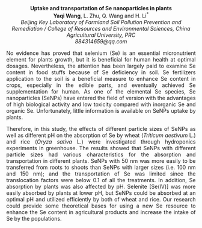 <center><strong>Uptake and transportation of Se nanoparticles in plants</strong>
<center><strong>Yaqi Wang</strong>, L. Zhu, Q. Wang and H. Li<sup>*</sup>


<center><i>Beijing Key Laboratory of Farmland Soil Pollution Prevention and
Remediation / College of Resources and Environmental Sciences, China Agricultural University, PRC</i>

<center><i>884314659@qq.com</i>

<p style="text-align:justify">No evidence has proved that selenium (Se) is an essential micronutrient
element for plants growth, but it is beneficial for human health at
optimal dosages. Nevertheless, the attention has been largely paid to
examine Se content in food stuffs because of Se deficiency in soil. Se
fertilizers application to the soil is a beneficial measure to enhance
Se content in crops, especially in the edible parts, and eventually
achieved Se supplementation for human. As one of the elemental Se
species, Se nanoparticles (SeNPs) have entered the field of version with
the advantages of high biological activity and low toxicity compared
with inorganic Se and organic Se. Unfortunately, little information is
available on SeNPs uptake by plants.

<p style="text-align:justify">Therefore, in this study, the effects of different particle sizes of
SeNPs as well as different pH on the absorption of Se by wheat
(<i>Triticum aestivum</i> L.) and rice (<i>Oryza sativa</i> L.) were investigated
through hydroponics experiments in greenhouse. The results showed that
SeNPs with different particle sizes had various characteristics for the
absorption and transportation in different plants. SeNPs with 50 nm was
more easily to be transferred from roots to shoots than SeNPs with
larger sizes (i.e. 100 nm and 150 nm); and the transportation of Se was
limited since the translocation factors were below 0.1 of all the
treatments. In addition, Se absorption by plants was also affected by
pH. Selenite [Se(IV)] was more easily absorbed by plants at lower pH,
but SeNPs could be absorbed at an optimal pH and utilized efficiently by
both of wheat and rice. Our research could provide some theoretical
bases for using a new Se resource to enhance the Se content in
agricultural products and increase the intake of Se by the populations.

